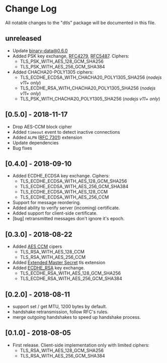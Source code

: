 # Change Log
All notable changes to the "dtls" package will be documented in this file.

## unreleased
- Update binary-data@0.6.0
- Added PSK key exchange, [RFC4279](https://tools.ietf.org/html/rfc4279), [RFC5487](https://tools.ietf.org/html/rfc5487). Ciphers:
  * TLS_PSK_WITH_AES_128_GCM_SHA256
  * TLS_PSK_WITH_AES_256_GCM_SHA384
- Added CHACHA20-POLY1305 ciphers:
  * TLS_ECDHE_ECDSA_WITH_CHACHA20_POLY1305_SHA256 (_nodejs v11+ only_)
  * TLS_ECDHE_RSA_WITH_CHACHA20_POLY1305_SHA256 (_nodejs v11+ only_)
  * TLS_PSK_WITH_CHACHA20_POLY1305_SHA256 (_nodejs v11+ only_)

## [0.5.0] - 2018-11-17
- Drop AES-CCM block cipher
- Added `timeout` event to detect inactive connections
- Added `ALPN` ([RFC 7301](https://tools.ietf.org/html/rfc7301)) extension
- Update dependencies
- Bug fixes

## [0.4.0] - 2018-09-10
- Added ECDHE_ECDSA key exchange. Ciphers:
  * TLS_ECDHE_ECDSA_WITH_AES_128_GCM_SHA256
  * TLS_ECDHE_ECDSA_WITH_AES_256_GCM_SHA384
  * TLS_ECDHE_ECDSA_WITH_AES_128_CCM
  * TLS_ECDHE_ECDSA_WITH_AES_256_CCM
- Support for message reordering.
- Added ability to verify server (incoming) certificate.
- Added support for client-side certificate.
- [bug] retransmitted messages don't ignore it's epoch.

## [0.3.0] - 2018-08-22
- Added [AES CCM](https://tools.ietf.org/html/rfc6655) cipers
  * TLS_RSA_WITH_AES_128_CCM
  * TLS_RSA_WITH_AES_256_CCM
- Added [Extended Master Secret](https://tools.ietf.org/html/rfc7627) tls extension
- Added [ECDHE_RSA](https://tools.ietf.org/html/draft-ietf-tls-rfc4492bis-17#section-2.2) key exchange.
  * TLS_ECDHE_RSA_WITH_AES_128_GCM_SHA256
  * TLS_ECDHE_RSA_WITH_AES_256_GCM_SHA384

## [0.2.0] - 2018-08-11
- support set / get MTU, 1200 bytes by default.
- handshake retransmission, follow RFC's rules.
- merge outgoing handshakes to speed up handshake process.

## [0.1.0] - 2018-08-05
- First release. Client-side implementation only with limited ciphers:
  * TLS_RSA_WITH_AES_128_GCM_SHA256
  * TLS_RSA_WITH_AES_256_GCM_SHA384
